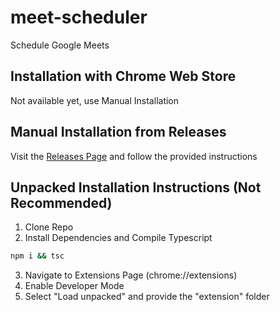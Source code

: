 # meet-scheduler

Schedule Google Meets

## Installation with Chrome Web Store

Not available yet, use Manual Installation

## Manual Installation from Releases

Visit the [Releases Page](https://github.com/MatthewCash/meet-scheduler/releases) and follow the provided instructions

## Unpacked Installation Instructions (Not Recommended)

1. Clone Repo
2. Install Dependencies and Compile Typescript

```sh
npm i && tsc
```

3. Navigate to Extensions Page (chrome://extensions)
4. Enable Developer Mode
5. Select "Load unpacked" and provide the "extension" folder
